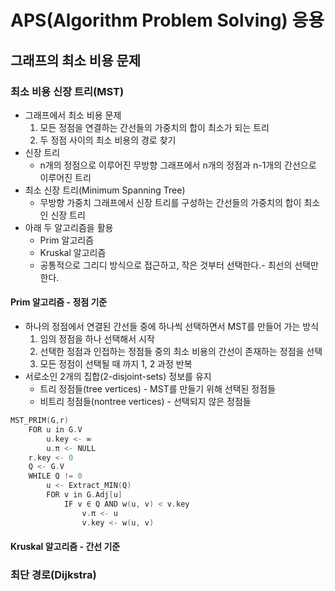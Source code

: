 ﻿# APS(Algorithm Problem Solving) 응용

## 그래프의 최소 비용 문제

### 최소 비용 신장 트리(MST)

- 그래프에서 최소 비용 문제
  1. 모든 정점을 연결하는 간선들의 가중치의 합이 최소가 되는 트리
  2. 두 정점 사이의 최소 비용의 경로 찾기
- 신장 트리
  - n개의 정점으로 이루어진 무방향 그래프에서 n개의 정점과 n-1개의 간선으로 이루어진 트리
- 최소 신장 트리(Minimum Spanning Tree)
  - 무방향 가중치 그래프에서 신장 트리를 구성하는 간선들의 가중치의 합이 최소인 신장 트리
- 아래 두 알고리즘을 활용
  - Prim 알고리즘
  - Kruskal 알고리즘
  - 공통적으로 그리디 방식으로 접근하고, 작은 것부터 선택한다.- 최선의 선택만 한다.

#### Prim 알고리즘 - 정점 기준

- 하나의 정점에서 연결된 간선들 중에 하나씩 선택하면서 MST를 만들어 가는 방식
  1. 임의 정점을 하나 선택해서 시작
  2. 선택한 정점과 인접하는 정점들 중의 최소 비용의 간선이 존재하는 정점을 선택
  3. 모든 정점이 선택될 때 까지 1, 2 과정 반복
- 서로소인 2개의 집합(2-disjoint-sets) 정보를 유지
  - 트리 정점들(tree vertices) - MST를 만들기 위해 선택된 정점들
  - 비트리 정점들(nontree vertices) - 선택되지 않은 정점들

```cpp
MST_PRIM(G,r)
    FOR u in G.V
        u.key <- ∞
        u.π <- NULL
    r.key <- 0
    Q <- G.V
    WHILE Q != 0
        u <- Extract_MIN(Q)
        FOR v in G.Adj[u]
            IF v ∈ Q AND w(u, v) < v.key
                v.π <- u
                v.key <- w(u, v)
```

#### Kruskal 알고리즘 - 간선 기준

### 최단 경로(Dijkstra)
